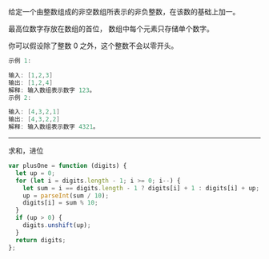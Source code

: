 给定一个由整数组成的非空数组所表示的非负整数，在该数的基础上加一。

最高位数字存放在数组的首位， 数组中每个元素只存储单个数字。

你可以假设除了整数 0 之外，这个整数不会以零开头。

```cpp
示例 1:

输入: [1,2,3]
输出: [1,2,4]
解释: 输入数组表示数字 123。
示例 2:

输入: [4,3,2,1]
输出: [4,3,2,2]
解释: 输入数组表示数字 4321。
```

---

求和，进位

```javascript
var plusOne = function (digits) {
  let up = 0;
  for (let i = digits.length - 1; i >= 0; i--) {
    let sum = i == digits.length - 1 ? digits[i] + 1 : digits[i] + up;
    up = parseInt(sum / 10);
    digits[i] = sum % 10;
  }
  if (up > 0) {
    digits.unshift(up);
  }
  return digits;
};
```
